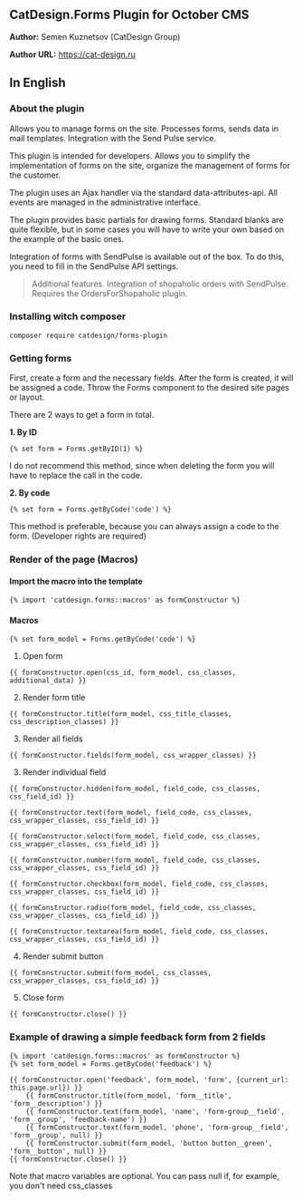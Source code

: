 ## CatDesign.Forms Plugin for October CMS

**Author:** Semen Kuznetsov (CatDesign Group)

**Author URL:** https://cat-design.ru

## In English

### About the plugin
Allows you to manage forms on the site. Processes forms, sends data in mail templates. Integration with the Send Pulse service.

This plugin is intended for developers. Allows you to simplify the implementation of forms on the site, organize the management of forms for the customer.

The plugin uses an Ajax handler via the standard data-attributes-api. All events are managed in the administrative interface.

The plugin provides basic partials for drawing forms. Standard blanks are quite flexible, but in some cases you will have to write your own based on the example of the basic ones.

Integration of forms with SendPulse is available out of the box. To do this, you need to fill in the SendPulse API settings.

> Additional features. Integration of shopaholic orders with SendPulse. Requires the OrdersForShopaholic plugin.

### Installing witch composer

`composer require catdesign/forms-plugin`

### Getting forms

First, create a form and the necessary fields. After the form is created, it will be assigned a code.
Throw the Forms component to the desired site pages or layout.

There are 2 ways to get a form in total.

**1. By ID**

`{% set form = Forms.getByID(1) %}`

I do not recommend this method, since when deleting the form you will have to replace the call
in the code.

**2. By code**

`{% set form = Forms.getByCode('code') %}`

This method is preferable, because you can always assign a code to the form. (Developer rights are required)

### Render of the page (Macros)

#### Import the macro into the template

`{% import 'catdesign.forms::macros' as formConstructor %}`

#### Macros

`{% set form_model = Forms.getByCode('code') %}`

1. Open form

`{{ formConstructor.open(css_id, form_model, css_classes, additional_data) }}`

2. Render form title

`{{ formConstructor.title(form_model, css_title_classes, css_description_classes) }}`

3. Render all fields

`{{ formConstructor.fields(form_model, css_wrapper_classes) }}`

3. Render individual field

`{{ formConstructor.hidden(form_model, field_code, css_classes, css_field_id) }}`

`{{ formConstructor.text(form_model, field_code, css_classes, css_wrapper_classes, css_field_id) }}`

`{{ formConstructor.select(form_model, field_code, css_classes, css_wrapper_classes, css_field_id) }}`

`{{ formConstructor.number(form_model, field_code, css_classes, css_wrapper_classes, css_field_id) }}`

`{{ formConstructor.checkbox(form_model, field_code, css_classes, css_wrapper_classes, css_field_id) }}`

`{{ formConstructor.radio(form_model, field_code, css_classes, css_wrapper_classes, css_field_id) }}`

`{{ formConstructor.textarea(form_model, field_code, css_classes, css_wrapper_classes, css_field_id) }}`

4. Render submit button

`{{ formConstructor.submit(form_model, css_classes, css_wrapper_classes, css_field_id) }}`

5. Close form

`{{ formConstructor.close() }}`

### Example of drawing a simple feedback form from 2 fields

```
{% import 'catdesign.forms::macros' as formConstructor %}
{% set form_model = Forms.getByCode('feedback') %}

{{ formConstructor.open('feedback', form_model, 'form', {current_url: this.page.url}) }}
    {{ formConstructor.title(form_model, 'form__title', 'form__description') }}
    {{ formConstructor.text(form_model, 'name', 'form-group__field', 'form__group', 'feedback-name') }}
    {{ formConstructor.text(form_model, 'phone', 'form-group__field', 'form__group', null) }}
    {{ formConstructor.submit(form_model, 'button button__green', 'form__button', null) }}
{{ formConstructor.close() }}
```

Note that macro variables are optional. You can pass null if, for example, you don't need css_classes





